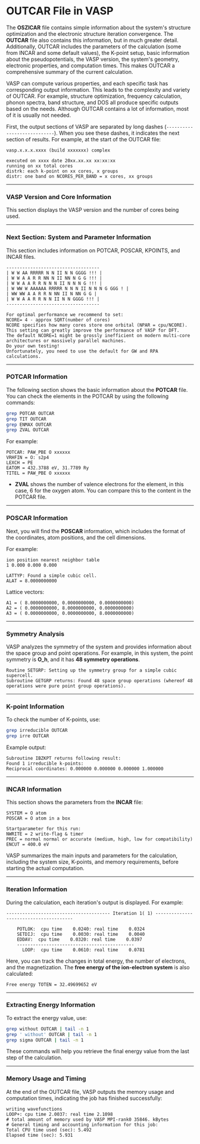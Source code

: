 # OUTCAR File in VASP

The **OSZICAR** file contains simple information about the system's structure optimization and the electronic structure iteration convergence. The **OUTCAR** file also contains this information, but in much greater detail. Additionally, OUTCAR includes the parameters of the calculation (some from INCAR and some default values), the K-point setup, basic information about the pseudopotentials, the VASP version, the system's geometry, electronic properties, and computation times. This makes OUTCAR a comprehensive summary of the current calculation.

VASP can compute various properties, and each specific task has corresponding output information. This leads to the complexity and variety of OUTCAR. For example, structure optimization, frequency calculation, phonon spectra, band structure, and DOS all produce specific outputs based on the needs. Although OUTCAR contains a lot of information, most of it is usually not needed.

First, the output sections of VASP are separated by long dashes (`----------------------------`). When you see these dashes, it indicates the next section of results. For example, at the start of the OUTCAR file:

```plaintext
vasp.x.x.x.xxxx (build xxxxxxx) complex

executed on xxxx date 20xx.xx.xx xx:xx:xx
running on xx total cores
distrk: each k-point on xx cores, x groups
distr: one band on NCORES_PER_BAND = x cores, xx groups
```

---

### VASP Version and Core Information

This section displays the VASP version and the number of cores being used.

---

### Next Section: System and Parameter Information

This section includes information on POTCAR, POSCAR, KPOINTS, and INCAR files.

```plaintext
-----------------------------------
| W W AA RRRRR N N II N N GGGG !!! |
| W W A A R R NN N II NN N G G !!! |
| W W A A R R N N N II N N N G !!! |
| W WW W AAAAAA RRRRR N N N II N N N G GGG ! |
| WW WW A A R R N NN II N NN G G |
| W W A A R R N N II N N GGGG !!! |
-----------------------------------

For optimal performance we recommend to set:
NCORE= 4 - approx SQRT(number of cores)
NCORE specifies how many cores store one orbital (NPAR = cpu/NCORE).
This setting can greatly improve the performance of VASP for DFT.
The default NCORE=1 might be grossly inefficient on modern multi-core architectures or massively parallel machines.
Do your own testing!
Unfortunately, you need to use the default for GW and RPA calculations.
```

---

### POTCAR Information

The following section shows the basic information about the **POTCAR** file. You can check the elements in the POTCAR by using the following commands:

```bash
grep POTCAR OUTCAR
grep TIT OUTCAR
grep ENMAX OUTCAR
grep ZVAL OUTCAR
```

For example:

```plaintext
POTCAR: PAW_PBE O xxxxxx
VRHFIN = O: s2p4
LEXCH = PE
EATOM = 432.3788 eV, 31.7789 Ry
TITEL = PAW_PBE O xxxxxx
```

- **ZVAL** shows the number of valence electrons for the element, in this case, 6 for the oxygen atom. You can compare this to the content in the POTCAR file.

---

### POSCAR Information

Next, you will find the **POSCAR** information, which includes the format of the coordinates, atom positions, and the cell dimensions.

For example:

```plaintext
ion position nearest neighbor table
1 0.000 0.000 0.000

LATTYP: Found a simple cubic cell.
ALAT = 8.0000000000
```

Lattice vectors:

```plaintext
A1 = ( 8.0000000000, 0.0000000000, 0.0000000000)
A2 = ( 0.0000000000, 8.0000000000, 0.0000000000)
A3 = ( 0.0000000000, 0.0000000000, 8.0000000000)
```

---

### Symmetry Analysis

VASP analyzes the symmetry of the system and provides information about the space group and point operations. For example, in this system, the point symmetry is **O_h**, and it has **48 symmetry operations**.

```plaintext
Routine SETGRP: Setting up the symmetry group for a simple cubic supercell.
Subroutine GETGRP returns: Found 48 space group operations (whereof 48 operations were pure point group operations).
```

---

### K-point Information

To check the number of K-points, use:

```bash
grep irreducible OUTCAR
grep irre OUTCAR
```

Example output:

```plaintext
Subroutine IBZKPT returns following result:
Found 1 irreducible k-points:
Reciprocal coordinates: 0.000000 0.000000 0.000000 1.000000
```

---

### INCAR Information

This section shows the parameters from the **INCAR** file:

```plaintext
SYSTEM = O atom
POSCAR = O atom in a box

Startparameter for this run:
NWRITE = 2 write-flag & timer
PREC = normal normal or accurate (medium, high, low for compatibility)
ENCUT = 400.0 eV
```

VASP summarizes the main inputs and parameters for the calculation, including the system size, K-points, and memory requirements, before starting the actual computation.

---

### Iteration Information

During the calculation, each iteration's output is displayed. For example:

```plaintext
--------------------------------------- Iteration 1( 1) ---------------------------------------

    POTLOK:  cpu time    0.0240: real time    0.0324
    SETDIJ:  cpu time    0.0030: real time    0.0040
    EDDAV:  cpu time    0.0320: real time    0.0397
    --------------------------------------------
      LOOP:  cpu time    0.0610: real time    0.0781
```

Here, you can track the changes in total energy, the number of electrons, and the magnetization. The **free energy of the ion-electron system** is also calculated:

```plaintext
Free energy TOTEN = 32.49699652 eV
```

---

### Extracting Energy Information

To extract the energy value, use:

```bash
grep without OUTCAR | tail -n 1
grep ' without' OUTCAR | tail -n 1
grep sigma OUTCAR | tail -n 1
```

These commands will help you retrieve the final energy value from the last step of the calculation.

---

### Memory Usage and Timing

At the end of the OUTCAR file, VASP outputs the memory usage and computation times, indicating the job has finished successfully:

```plaintext
writing wavefunctions
LOOP+: cpu time 2.0037: real time 2.1098
# total amount of memory used by VASP MPI-rank0 35846. kBytes
# General timing and accounting information for this job:
Total CPU time used (sec): 5.492
Elapsed time (sec): 5.931
```
